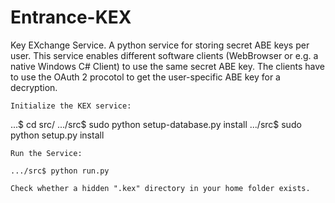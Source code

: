 # Entrance-KEX

Key EXchange Service. A python service for storing secret ABE keys per user. This service enables different software clients (WebBrowser or e.g. a native Windows C# Client) to use the same secret ABE key. The clients have to use the OAuth 2 procotol to get the user-specific ABE key for a decryption.


 	Initialize the KEX service:
 	
  ...$ cd src/
  .../src$ sudo python setup-database.py install 
	.../src$ sudo python setup.py install
	
	Run the Service:
	
	.../src$ python run.py
	
	Check whether a hidden ".kex" directory in your home folder exists.
